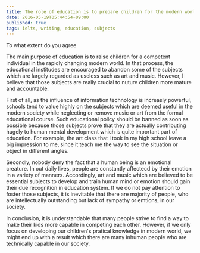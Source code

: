 ```yaml
---
title: The role of education is to prepare children for the modern world. Schools should cut art and music out of the curriculum so that children can focus on useful subjects such as information technology
date: 2016-05-19T05:44:54+09:00
published: true
tags: ielts, writing, education, subjects
---
```



To what extent do you agree


The main purpose of education is to raise children for a competent individual in the rapidly changing modern world.  In that process, the educational institudes are encouraged to abandon some of the subjects which are largely regarded as useless such as art and music. However, I believe that those subjects are really crucial to nuture children more mature and accountable.


First of all, as the influence of information technology is increasly powerful, schools tend to value highly on the subjects which are deemed useful in the modern society while neglecting or remove music or art from the formal educational course. Such educational policy should be banned as soon as possible because those subjects prove that they are actually contributing hugely to human mental development which is quite important part of education. For example, the art class that I took in my high school leave a big impression to me, since it teach me the way to see the situation or object in different angles.


Secondly, nobody deny the fact that a human being is an emotional creature. In out daily lives, people are constantly affectecd by their emotion in a variety of manners. Accordingly, art and music which are believed to be essential subjects to develop and train human mind or emotion should gain their due recognition in education system. If we do not pay attention to foster those subjects, it is inevitable that there are majority of people, who are intellectually outstanding but lack of sympathy or emtions, in our society.


In conclusion, it is understandable that many people strive to find a way to make their kids more capable in competing each other. However, if we only focus on developing our children's pratical knowledge in modern world, we might end up with a result which there are many inhuman people who are technically capable in our society.
